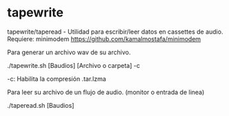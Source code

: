 # tapewrite
tapewrite/taperead - Utilidad para escribir/leer datos en cassettes de audio.
Requiere: minimodem https://github.com/kamalmostafa/minimodem

Para generar un archivo wav de su archivo.

./tapewrite.sh [Baudios] [Archivo o carpeta] -c

  -c: Habilita la compresión .tar.lzma

Para leer su archivo de un flujo de audio. (monitor o entrada de linea)

./taperead.sh [Baudios]

